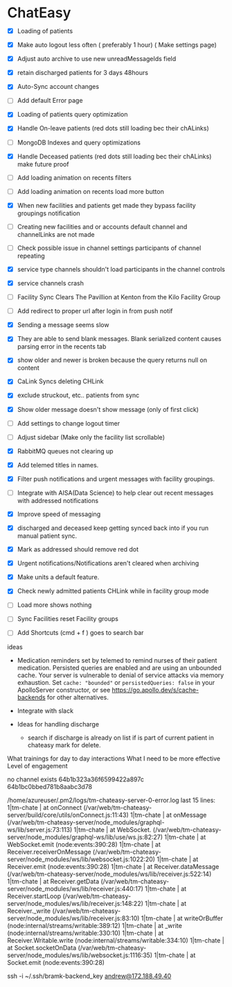

<span style="font-size:2rem; font-weight:600">ChatEasy</span>

- [x] Loading of patients
* [x] Make auto logout less often ( preferably 1 hour) ( Make settings page)
* [x] Adjust auto archive to use new unreadMessageIds field
* [x] retain discharged patients for 3 days 48hours
* [x] Auto-Sync account changes
* [ ] Add default Error page
* [x] Loading of patients query optimization
* [x] Handle On-leave patients (red dots still loading bec their chALinks)

* [ ] MongoDB Indexes and query optimizations
* [x]  Handle Deceased patients (red dots still loading bec their chALinks) make future proof
* [ ] Add loading animation on recents filters
* [ ] Add loading animation on recents load more button
* [x] When new facilities and patients get made they bypass facility groupings notification
* [ ] Creating new facilities and or accounts default channel and channelLinks are not made
* [ ] Check possible issue in channel settings participants of channel repeating
* [x] service type channels shouldn't load participants in the channel controls
* [x] service channels crash
* [ ] Facility Sync Clears The Pavillion at Kenton from the Kilo Facility Group
* [ ] Add redirect to proper url after login in from push notif
* [x] Sending a message seems slow
* [x] They are able to send blank messages. Blank serialized content causes parsing error in the recents tab
* [x] show older and newer is broken because the query returns null on content
* [x] CaLink Syncs deleting CHLink
* [x] exclude struckout, etc.. patients from sync
* [x] Show older message doesn't show message (only of first click)
* [ ] Add settings to change logout timer
* [ ] Adjust sidebar (Make only the facility list scrollable)
* [x] RabbitMQ queues not clearing up
- [x] Add telemed titles in names.
- [x] Filter push notifications and urgent messages with facility groupings.
- [ ] Integrate with AISA(Data Science) to help clear out recent messages with addressed notifications
- [x] Improve speed of messaging
- [x] discharged and deceased keep getting synced back into if you run manual patient sync.
- [x] Mark as addressed should remove red dot
- [x] Urgent notifications/Notifications aren't cleared when archiving
- [x] Make units a default feature.
- [x] Check newly admitted patients CHLink while in facility group mode
- [ ] Load more shows nothing
- [ ] Sync Facilities reset Facility groups
- [ ] Add Shortcuts (cmd + f ) goes to search bar


ideas
- Medication reminders set by telemed to remind nurses of their patient medication.
 Persisted queries are enabled and are using an unbounded cache. Your server is vulnerable to denial of service attacks via memory exhaustion. Set `cache: "bounded"` or `persistedQueries: false` in your ApolloServer constructor, or see https://go.apollo.dev/s/cache-backends for other alternatives.

- Integrate with slack

- Ideas for handling discharge
	- search if discharge is already on list if is part of current patient in chateasy mark for delete.


What trainings for 
day to day interactions
What I need to be more effective
Level of engagement














no channel exists
64b1b323a36f6599422a897c
64b1bc0bbed781b8aabc3d78


/home/azureuser/.pm2/logs/tm-chateasy-server-0-error.log last 15 lines:
1|tm-chate |     at onConnect (/var/web/tm-chateasy-server/build/core/utils/onConnect.js:11:43)
1|tm-chate |     at onMessage (/var/web/tm-chateasy-server/node_modules/graphql-ws/lib/server.js:73:113)
1|tm-chate |     at WebSocket.<anonymous> (/var/web/tm-chateasy-server/node_modules/graphql-ws/lib/use/ws.js:82:27)
1|tm-chate |     at WebSocket.emit (node:events:390:28)
1|tm-chate |     at Receiver.receiverOnMessage (/var/web/tm-chateasy-server/node_modules/ws/lib/websocket.js:1022:20)
1|tm-chate |     at Receiver.emit (node:events:390:28)
1|tm-chate |     at Receiver.dataMessage (/var/web/tm-chateasy-server/node_modules/ws/lib/receiver.js:522:14)
1|tm-chate |     at Receiver.getData (/var/web/tm-chateasy-server/node_modules/ws/lib/receiver.js:440:17)
1|tm-chate |     at Receiver.startLoop (/var/web/tm-chateasy-server/node_modules/ws/lib/receiver.js:148:22)
1|tm-chate |     at Receiver._write (/var/web/tm-chateasy-server/node_modules/ws/lib/receiver.js:83:10)
1|tm-chate |     at writeOrBuffer (node:internal/streams/writable:389:12)
1|tm-chate |     at _write (node:internal/streams/writable:330:10)
1|tm-chate |     at Receiver.Writable.write (node:internal/streams/writable:334:10)
1|tm-chate |     at Socket.socketOnData (/var/web/tm-chateasy-server/node_modules/ws/lib/websocket.js:1116:35)
1|tm-chate |     at Socket.emit (node:events:390:28)




ssh -i ~/.ssh/bramk-backend_key andrew@172.188.49.40